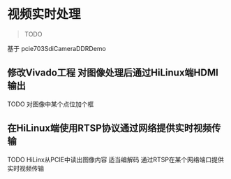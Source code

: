 # 视频实时处理

> TODO

基于 pcie703SdiCameraDDRDemo

## 修改Vivado工程 对图像处理后通过HiLinux端HDMI输出

TODO 对图像中某个点位加个框

## 在HiLinux端使用RTSP协议通过网络提供实时视频传输

TODO HiLinx从PCIE中读出图像内容 适当编解码 通过RTSP在某个网络端口提供实时视频传输
